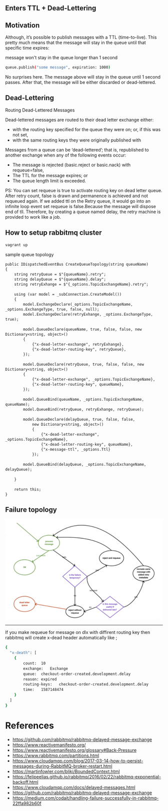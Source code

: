 ## Enters TTL + Dead-Lettering

## Motivation

Although, it’s possible to publish messages with a TTL (time-to-live). This pretty much means that the message will stay in the queue until that specific time expires:

message won't stay in the queue longer than 1 second

```sh
queue.publish("some message", expiration: 1000)
```
No surprises here. The message above will stay in the queue until 1 second passes. After that, the message will be either discarded or dead-lettered.

## Dead-Lettering
Routing Dead-Lettered Messages

Dead-lettered messages are routed to their dead letter exchange either:

- with the routing key specified for the queue they were on; or, if this was not set,
- with the same routing keys they were originally published with

Messages from a queue can be ‘dead-lettered’; that is, republished to another exchange when any of the following events occur:

- The message is rejected (basic.reject or basic.nack) with requeue=false,
- The TTL for the message expires; or
- The queue length limit is exceeded.

PS: You can set requeue is true to activate routing key on dead letter queue. After retry count, false is drawn and permanence is achieved and not requeued again. If we added ttl on the Retry queue, it would go into an infinite loop event set requeue is false.Because the message will dispose end of tll. Therefore, by creating a queue named delay, the retry machine is provided to work like a job.


## How to setup rabbitmq cluster

```sh
vagrant up
```


sample queue topology 

``` dotnet
public IDispatchedEventBus CreateQueueTopology(string queueName)
{
    string retryQueue = $"{queueName}.retry";
    string delayQueue = $"{queueName}.delay";
    string retryExhange = $"{_options.TopicExchangeName}.retry";

    using (var model = _subConnection.CreateModel())
    {
        model.ExchangeDeclare(_options.TopicExchangeName, _options.ExchangeType, true, false, null);
        model.ExchangeDeclare(retryExhange, _options.ExchangeType, true);

        model.QueueDeclare(queueName, true, false, false, new Dictionary<string, object>()
        {
            {"x-dead-letter-exchange", retryExhange},
            {"x-dead-letter-routing-key", retryQueue},
        });

        model.QueueDeclare(retryQueue, true, false, false, new Dictionary<string, object>()
        {
            {"x-dead-letter-exchange", _options.TopicExchangeName},
            {"x-dead-letter-routing-key", queueName},
        });

        model.QueueBind(queueName, _options.TopicExchangeName, queueName);
        model.QueueBind(retryQueue, retryExhange, retryQueue);
        
        model.QueueDeclare(delayQueue, true, false, false,
            new Dictionary<string, object>()
            {
                {"x-dead-letter-exchange", _options.TopicExchangeName},
                {"x-dead-letter-routing-key", queueName},
                {"x-message-ttl", _options.Ttl}
            });

        model.QueueBind(delayQueue, _options.TopicExchangeName, delayQueue);
        
    }

    return this;
}
```

## Failure topology
<img src="./images/failure_topology.PNG" alt="failure_topology"> 

----------------------------

If you make requeue for message on dlx with diffirent routing key
then rabbitmq will create x-dead header automatically like ;

``` sh
{
  "x-death": [
    {
        count:	10
        exchange:	Exchange
        queue:	checkout-order-created.development.delay
        reason:	expired
        routing-keys:	checkout-order-created.development.delay
        time:	1587148474
    }
  ]
}

```

# References 

- https://github.com/rabbitmq/rabbitmq-delayed-message-exchange
- https://www.reactivemanifesto.org/
- https://www.reactivemanifesto.org/glossary#Back-Pressure
- https://www.rabbitmq.com/partitions.html
- https://www.cloudamqp.com/blog/2017-03-14-how-to-persist-messages-during-RabbitMQ-broker-restart.html
- https://martinfowler.com/bliki/BoundedContext.html
- https://felipeelias.github.io/rabbitmq/2016/02/22/rabbitmq-exponential-backoff.html
- https://www.cloudamqp.com/docs/delayed-messages.html
- https://github.com/rabbitmq/rabbitmq-delayed-message-exchange
- https://medium.com/codait/handling-failure-successfully-in-rabbitmq-22ffa982b60f

